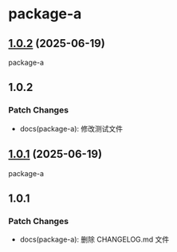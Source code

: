 # package-a

## [1.0.2](https://github.com/huoshan25/monorepo-changeset-test/compare/v1.0.0...v1.0.2) (2025-06-19)



package-a

## 1.0.2

### Patch Changes

- docs(package-a): 修改测试文件

## [1.0.1](https://github.com/huoshan25/monorepo-changeset-test/compare/v1.0.0...v1.0.1) (2025-06-19)

package-a

## 1.0.1

### Patch Changes

- docs(package-a): 删除 CHANGELOG.md 文件
